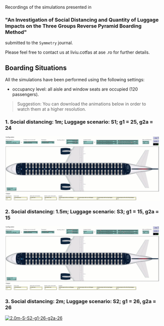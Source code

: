 Recordings of the simulations presented in 
### **"An Investigation of Social Distancing and Quantity of Luggage Impacts on the Three Groups Reverse Pyramid Boarding Method"** 
submitted to the `Symmetry` journal. 

Please feel free to contact us at liviu.cotfas at ase .ro for further details. 

## Boarding Situations

All the simulations have been performed using the following settings:
- occupancy level: all aisle and window seats are occupied (120 passengers).

> Suggestion: You can download the animations below in order to watch them at a higher resolution.

### 1. Social distancing: 1m; Luggage scenario: S1; g1 = 25, g2a = 24
[![1.0m-S-S1-g1-25-g2a-24](recordings/1.0m-S-S1-g1-25-g2a-24.gif)](recordings/1.0m-S-S1-g1-25-g2a-24.gif)
### 2. Social distancing: 1.5m; Luggage scenario: S3; g1 = 15, g2a = 15
[![1.5m-S-S3-g1-15-g2a-15](recordings/1.5m-S-S3-g1-15-g2a-15.gif)](recordings/1.5m-S-S3-g1-15-g2a-15.gif)
### 3. Social distancing: 2m; Luggage scenario: S2; g1 = 26, g2a = 26
[![2.0m-S-S2-g1-26-g2a-26](recordings/2.0m-S-S2-g1-26-g2a-26.gif)](recordings/2.0m-S-S2-g1-26-g2a-26.gif)
